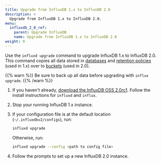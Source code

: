 ```yaml
---
title: Upgrade from InfluxDB 1.x to InfluxDB 2.0
description: >
  Upgrade from InfluxDB 1.x to InfluxDB 2.0.
menu:
  influxdb_2_0_ref:
    parent: Upgrade InfluxDB
    name: Upgrade from InfluxDB 1.x to InfluxDB 2.0
weight: 9
---
```


Use the `influxd upgrade` command to upgrade InfluxDB 1.x to InfluxDB 2.0.
This command copies all data stored in [databases](/influxdb/v1.8/concepts/glossary/#database) and 
[retention policies](/influxdb/v1.8/concepts/glossary/#retention-policy-rp) (used in 1.x)
over to [buckets](/influxdb/v2.0/reference/glossary/#bucket) (used in 2.0).

{{% warn %}}
Be sure to back up all data before upgrading with `influx upgrade`.
{{% /warn %}}

1. If you haven't already, [download the InfluxDB OSS 2.0rc1](https://portal.influxdata.com/downloads/).
   Follow the install instructions for `influxd` and `influx`.
2. Stop your running InfluxDB 1.x instance.
3. If your configuration file is at the default location (`~/.influxdbv2/configs`), run:

   ```sh
   influxd upgrade
   ```

   Otherwise, run:
   ```sh
   influxd upgrade --config <path to config file>
   ```
4. Follow the prompts to set up a new InfluxDB 2.0 instance.
